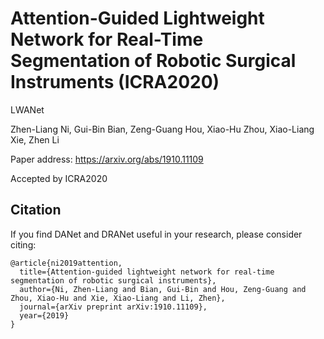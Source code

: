 # Attention-Guided Lightweight Network for Real-Time Segmentation of Robotic Surgical Instruments (ICRA2020)
LWANet

Zhen-Liang Ni, Gui-Bin Bian, Zeng-Guang Hou, Xiao-Hu Zhou, Xiao-Liang Xie, Zhen Li

Paper address: https://arxiv.org/abs/1910.11109

Accepted by ICRA2020

## Citation
If you find DANet and DRANet useful in your research, please consider citing:

```
@article{ni2019attention,
  title={Attention-guided lightweight network for real-time segmentation of robotic surgical instruments},
  author={Ni, Zhen-Liang and Bian, Gui-Bin and Hou, Zeng-Guang and Zhou, Xiao-Hu and Xie, Xiao-Liang and Li, Zhen},
  journal={arXiv preprint arXiv:1910.11109},
  year={2019}
}
```
